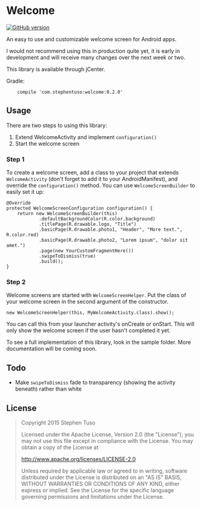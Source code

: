Welcome
=======

[![GitHub version](https://badge.fury.io/gh/stephentuso%2Fwelcome-android.svg)](https://badge.fury.io/gh/stephentuso%2Fwelcome-android)

An easy to use and customizable welcome screen for Android apps.

I would not recommend using this in production quite yet, it is early in development and will receive many changes over the next week or two.

This library is available through jCenter.

Gradle:

```
    compile 'com.stephentuso:welcome:0.2.0'
```

Usage
-----

There are two steps to using this library:

1.	Extend WelcomeActivity and implement `configuration()`
2.	Start the welcome screen

### Step 1

To create a welcome screen, add a class to your project that extends `WelcomeActivity` (don't forget to add it to your AndroidManifest), and override the `configuration()` method. You can use `WelcomeScreenBuilder` to easily set it up:

```
@Override
protected WelcomeScreenConfiguration configuration() {
    return new WelcomeScreenBuilder(this)
            .defaultBackgroundColor(R.color.background)
            .titlePage(R.drawable.logo, "Title")
            .basicPage(R.drawable.photo1, "Header", "More text.", R.color.red)
            .basicPage(R.drawable.photo2, "Lorem ipsum", "dolor sit amet.")
            .page(new YourCustomFragmentHere())
            .swipeToDismiss(true)
            .build();
}
```

### Step 2

Welcome screens are started with `WelcomeScreenHelper`. Put the class of your welcome screen in the second argument of the constructor.

```
new WelcomeScreenHelper(this, MyWelcomeActivity.class).show();
```

You can call this from your launcher activity's onCreate or onStart. This will only show the welcome screen if the user hasn't completed it yet.

To see a full implementation of this library, look in the sample folder. More documentation will be coming soon.

Todo
----

-	Make `swipeToDismiss` fade to transparency (showing the activity beneath) rather than white

License
-------

> Copyright 2015 Stephen Tuso
>
> Licensed under the Apache License, Version 2.0 (the "License"); you may not use this file except in compliance with the License. You may obtain a copy of the License at
>
> http://www.apache.org/licenses/LICENSE-2.0
>
> Unless required by applicable law or agreed to in writing, software distributed under the License is distributed on an "AS IS" BASIS, WITHOUT WARRANTIES OR CONDITIONS OF ANY KIND, either express or implied. See the License for the specific language governing permissions and limitations under the License.
